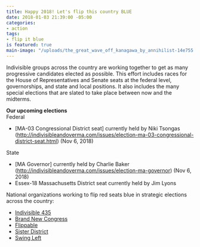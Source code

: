 ```yaml
---
title: Happy 2018! Let's flip this country BLUE
date: 2018-01-03 21:39:00 -05:00
categories:
- action
tags:
- flip it blue
is featured: true
main-image: "/uploads/the_great_wave_off_kanagawa_by_annihilist-14e755.jpg"
---
```


Indivisible groups across the country are working together to get as many progressive candidates elected as possible. This effort includes races for the House of Representatives and Senate seats at the federal level, governorships, and state and local positions. It also includes the many special elections that are slated to take place between now and the midterms.

**Our upcoming elections**<BR>
Federal
* [MA-03 Congressional District seat] currently held by Niki Tsongas (http://indivisibleandoverma.com/issues/election-ma-03-congressional-district-seat.html) (Nov 6, 2018)

State
* [MA Governor] currently held by Charlie Baker (http://indivisibleandoverma.com/issues/election-ma-governor) (Nov 6, 2018)
* Essex-18 Massachusetts District seat currently held by Jim Lyons

National organizations working to flip red seats blue in strategic elections across the country: 
* [Indivisible 435](https://indivisible435.org/)
* [Brand New Congress](https://brandnewcongress.org/)
* [Flippable](https://www.flippable.org/)
* [Sister District](https://www.sisterdistrict.com/)
* [Swing Left](https://swingleft.org/)
